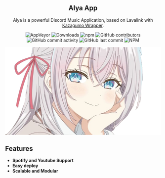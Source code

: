 <div align="center">

## Alya App

Alya is a powerful Discord Music Application, based on Lavalink with [Kazagumo Wrapper](https://github.com/Takiyo0/Kazagumo).

![AppVeyor](https://img.shields.io/appveyor/build/Takiyo0/kazagumo) 
![Downloads](https://img.shields.io/npm/dm/kazagumo) 
![npm](https://img.shields.io/npm/v/kazagumo) 
![GitHub contributors](https://img.shields.io/github/contributors/Takiyo0/Kazagumo) 
![GitHub commit activity](https://img.shields.io/github/commit-activity/m/Takiyo0/Kazagumo) 
![GitHub last commit](https://img.shields.io/github/last-commit/Takiyo0/Kazagumo) 
![NPM](https://img.shields.io/npm/l/kazagumo)

<p>
  <img src=".github/assets/image.png" alt="Alya sometimes hides her feelings in russian.">
</p>

</div>

## Features

- **Spotify and Youtube Support**
- **Easy deploy**
- **Scalable and Modular**